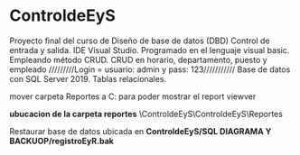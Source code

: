 # ControldeEyS
Proyecto final del curso de Diseño de base de datos (DBD) Control de entrada y salida.
IDE Visual Studio.
Programado en el lenguaje visual basic.
Empleando método CRUD.
CRUD en horario, departamento, puesto y empleado
/////////Login = usuario: admin y pass: 123///////////
Base de datos con SQL Server 2019.
Tablas relacionales.





mover carpeta Reportes a C: para poder mostrar el report viewver 

**ubucacion de la carpeta reportes**
\ControldeEyS\ControldeEyS\Reportes

Restaurar base de datos ubicada en 
**ControldeEyS/SQL DIAGRAMA Y BACKUOP/registroEyR.bak**
